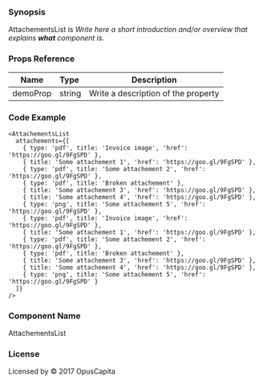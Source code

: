 ### Synopsis

AttachementsList is 
*Write here a short introduction and/or overview that explains **what** component is.*

### Props Reference

| Name                           | Type                    | Description                                                 |
| ------------------------------ | :---------------------- | ----------------------------------------------------------- |
| demoProp                       | string                  | Write a description of the property                         |

### Code Example

```
<AttachementsList 
  attachements={[
    { type: 'pdf', title: 'Invoice image', 'href': 'https://goo.gl/9FgSPD' },
    { title: 'Some attachement 1', 'href': 'https://goo.gl/9FgSPD' },
    { type: 'pdf', title: 'Some attachement 2', 'href': 'https://goo.gl/9FgSPD' },
    { type: 'pdf', title: 'Broken attachement' },
    { title: 'Some attachement 3', 'href': 'https://goo.gl/9FgSPD' },
    { title: 'Some attachement 4', 'href': 'https://goo.gl/9FgSPD' },
    { type: 'png', title: 'Some attachement 5', 'href': 'https://goo.gl/9FgSPD' },
    { type: 'pdf', title: 'Invoice image', 'href': 'https://goo.gl/9FgSPD' },
    { title: 'Some attachement 1', 'href': 'https://goo.gl/9FgSPD' },
    { type: 'pdf', title: 'Some attachement 2', 'href': 'https://goo.gl/9FgSPD' },
    { type: 'pdf', title: 'Broken attachement' },
    { title: 'Some attachement 3', 'href': 'https://goo.gl/9FgSPD' },
    { title: 'Some attachement 4', 'href': 'https://goo.gl/9FgSPD' },
    { type: 'png', title: 'Some attachement 5', 'href': 'https://goo.gl/9FgSPD' }
  ]}
/>
```

### Component Name

AttachementsList

### License

Licensed by © 2017 OpusCapita

